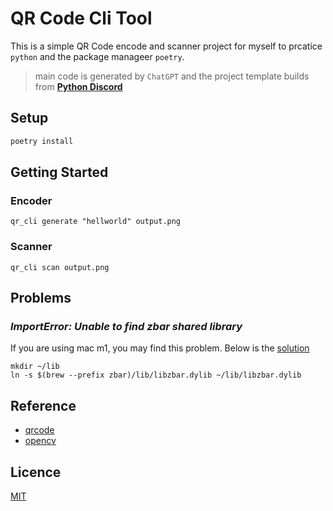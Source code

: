 
# QR Code Cli Tool

This is a simple QR Code encode and scanner project for myself to prcatice `python` and the package manageer `poetry`.
> main code is generated by `ChatGPT` and the project template builds from [**Python Discord**](https://github.com/python-discord/code-jam-template)

## Setup

```bash
poetry install
```

## Getting Started

### Encoder

```shell
qr_cli generate "hellworld" output.png
```

### Scanner

```shell
qr_cli scan output.png
```

## Problems

### _ImportError: Unable to find zbar shared library_

If you are using mac m1, you may find this problem.
Below is the [solution](https://github.com/npinchot/zbar/issues/3#issuecomment-1038005495)

```shell
mkdir ~/lib
ln -s $(brew --prefix zbar)/lib/libzbar.dylib ~/lib/libzbar.dylib
```

## Reference

- [qrcode](https://github.com/lincolnloop/python-qrcode/)
- [opencv](https://github.com/opencv/opencv-python)

## Licence

[MIT](LICENSE)
